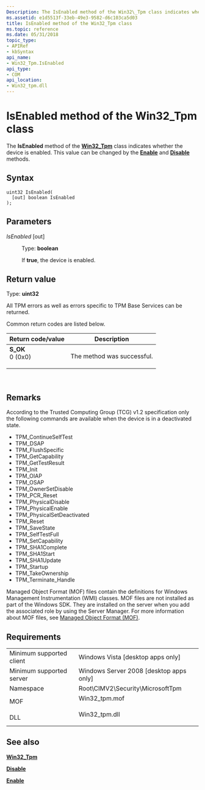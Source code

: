 ```yaml
---
Description: The IsEnabled method of the Win32\_Tpm class indicates whether the device is enabled. This value can be changed by the Enable and Disable methods.
ms.assetid: e1d5513f-33eb-49e3-9582-d6c103ca5d03
title: IsEnabled method of the Win32_Tpm class
ms.topic: reference
ms.date: 05/31/2018
topic_type: 
- APIRef
- kbSyntax
api_name: 
- Win32_Tpm.IsEnabled
api_type: 
- COM
api_location: 
- Win32_tpm.dll
---
```


# IsEnabled method of the Win32\_Tpm class

The **IsEnabled** method of the [**Win32\_Tpm**](win32-tpm.md) class indicates whether the device is enabled. This value can be changed by the [**Enable**](enable-win32-tpm.md) and [**Disable**](disable-win32-tpm.md) methods.

## Syntax


```mof
uint32 IsEnabled(
  [out] boolean IsEnabled
);
```



## Parameters

<dl> <dt>

*IsEnabled* \[out\]
</dt> <dd>

Type: **boolean**

If **true**, the device is enabled.

</dd> </dl>

## Return value

Type: **uint32**

All TPM errors as well as errors specific to TPM Base Services can be returned.

Common return codes are listed below.



| Return code/value                                                                                                                                 | Description                           |
|---------------------------------------------------------------------------------------------------------------------------------------------------|---------------------------------------|
| <dl> <dt>**S\_OK**</dt> <dt>0 (0x0)</dt> </dl> | The method was successful.<br/> |



 

## Remarks

According to the Trusted Computing Group (TCG) v1.2 specification only the following commands are available when the device is in a deactivated state.

-   TPM\_ContinueSelfTest
-   TPM\_DSAP
-   TPM\_FlushSpecific
-   TPM\_GetCapability
-   TPM\_GetTestResult
-   TPM\_Init
-   TPM\_OIAP
-   TPM\_OSAP
-   TPM\_OwnerSetDisable
-   TPM\_PCR\_Reset
-   TPM\_PhysicalDisable
-   TPM\_PhysicalEnable
-   TPM\_PhysicalSetDeactivated
-   TPM\_Reset
-   TPM\_SaveState
-   TPM\_SelfTestFull
-   TPM\_SetCapability
-   TPM\_SHA1Complete
-   TPM\_SHA1Start
-   TPM\_SHA1Update
-   TPM\_Startup
-   TPM\_TakeOwnership
-   TPM\_Terminate\_Handle

Managed Object Format (MOF) files contain the definitions for Windows Management Instrumentation (WMI) classes. MOF files are not installed as part of the Windows SDK. They are installed on the server when you add the associated role by using the Server Manager. For more information about MOF files, see [Managed Object Format (MOF)](https://msdn.microsoft.com/library/Aa823192(v=VS.85).aspx).

## Requirements



|                                     |                                                                                           |
|-------------------------------------|-------------------------------------------------------------------------------------------|
| Minimum supported client<br/> | Windows Vista \[desktop apps only\]<br/>                                            |
| Minimum supported server<br/> | Windows Server 2008 \[desktop apps only\]<br/>                                      |
| Namespace<br/>                | Root\\CIMV2\\Security\\MicrosoftTpm<br/>                                            |
| MOF<br/>                      | <dl> <dt>Win32\_tpm.mof</dt> </dl> |
| DLL<br/>                      | <dl> <dt>Win32\_tpm.dll</dt> </dl> |



## See also

<dl> <dt>

[**Win32\_Tpm**](win32-tpm.md)
</dt> <dt>

[**Disable**](disable-win32-tpm.md)
</dt> <dt>

[**Enable**](enable-win32-tpm.md)
</dt> </dl>

 

 




